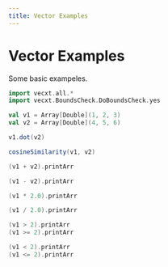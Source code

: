 ```yaml
---
title: Vector Examples
---
```

# Vector Examples

Some basic exampeles.

```scala mdoc
import vecxt.all.*
import vecxt.BoundsCheck.DoBoundsCheck.yes

val v1 = Array[Double](1, 2, 3)
val v2 = Array[Double](4, 5, 6)

v1.dot(v2)

cosineSimilarity(v1, v2)

(v1 + v2).printArr

(v1 - v2).printArr

(v1 * 2.0).printArr

(v1 / 2.0).printArr

(v1 > 2).printArr
(v1 >= 2).printArr

(v1 < 2).printArr
(v1 <= 2).printArr

```
